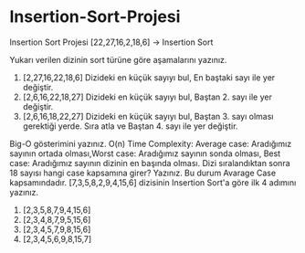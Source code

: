 # Insertion-Sort-Projesi

Insertion Sort Projesi
[22,27,16,2,18,6] -> Insertion Sort

Yukarı verilen dizinin sort türüne göre aşamalarını yazınız.
1) [2,27,16,22,18,6] Dizideki en küçük sayıyı bul, En baştaki sayı ile yer değiştir.
2) [2,6,16,22,18,27] Dizideki en küçük sayıyı bul, Baştan 2. sayı ile yer değiştir.
3) [2,6,16,18,22,27] Dizideki en küçük sayıyı bul, Baştan 3. sayı olması gerektiği yerde. Sıra atla ve Baştan 4. sayı ile yer değiştir.

Big-O gösterimini yazınız.
O(n)
Time Complexity: Average case: Aradığımız sayının ortada olması,Worst case: Aradığımız sayının sonda olması, Best case: Aradığımız sayının dizinin en başında olması. Dizi sıralandıktan sonra 18 sayısı hangi case kapsamına girer? Yazınız.
Bu durum Avarage Case kapsamındadır.
[7,3,5,8,2,9,4,15,6] dizisinin Insertion Sort'a göre ilk 4 adımını yazınız.
1) [2,3,5,8,7,9,4,15,6]
2) [2,3,4,8,7,9,5,15,6]
3) [2,3,4,5,7,9,8,15,6]
4) [2,3,4,5,6,9,8,15,7]
